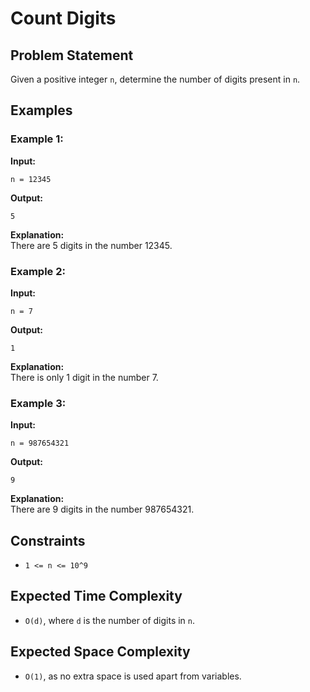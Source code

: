 # Count Digits

## Problem Statement
Given a positive integer `n`, determine the number of digits present in `n`.

## Examples

### Example 1:
**Input:**  
```
n = 12345
```
**Output:**  
```
5
```
**Explanation:**  
There are 5 digits in the number 12345.

### Example 2:
**Input:**  
```
n = 7
```
**Output:**  
```
1
```
**Explanation:**  
There is only 1 digit in the number 7.

### Example 3:
**Input:**  
```
n = 987654321
```
**Output:**  
```
9
```
**Explanation:**  
There are 9 digits in the number 987654321.

## Constraints
- `1 <= n <= 10^9`

## Expected Time Complexity
- `O(d)`, where `d` is the number of digits in `n`.

## Expected Space Complexity
- `O(1)`, as no extra space is used apart from variables.


